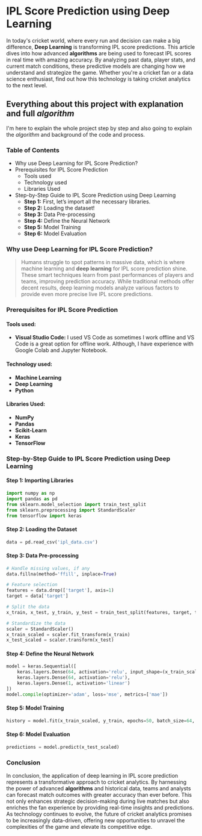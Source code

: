 
# IPL Score Prediction using Deep Learning

In today's cricket world, where every run and decision can make a big difference, **Deep Learning** is transforming IPL score predictions. This article dives into how advanced **algorithms** are being used to forecast IPL scores in real time with amazing accuracy. By analyzing past data, player stats, and current match conditions, these predictive models are changing how we understand and strategize the game. Whether you're a cricket fan or a data science enthusiast, find out how this technology is taking cricket analytics to the next level.

## Everything about this project with explanation and full _algorithm_

I'm here to explain the whole project step by step and also going to explain the _algorithm_ and background of the code and process.

### Table of Contents

- Why use Deep Learning for IPL Score Prediction?
- Prerequisites for IPL Score Prediction
  - Tools used
  - Technology used
  - Libraries Used
- Step-by-Step Guide to IPL Score Prediction using Deep Learning
  - **Step 1:** First, let’s import all the necessary libraries.
  - **Step 2:** Loading the dataset!
  - **Step 3:** Data Pre-processing
  - **Step 4:** Define the Neural Network
  - **Step 5:** Model Training
  - **Step 6:** Model Evaluation

### Why use Deep Learning for IPL Score Prediction?

> Humans struggle to spot patterns in massive data, which is where machine learning and **deep learning** for IPL score prediction shine. These smart techniques learn from past performances of players and teams, improving prediction accuracy. While traditional methods offer decent results, deep learning models analyze various factors to provide even more precise live IPL score predictions.

### Prerequisites for IPL Score Prediction

#### Tools used:

- **Visual Studio Code:** I used VS Code as sometimes I work offline and VS Code is a great option for offline work. Although, I have experience with Google Colab and Jupyter Notebook.

#### Technology used:

- **Machine Learning**
- **Deep Learning**
- **Python**

#### Libraries Used:

- **NumPy**
- **Pandas**
- **Scikit-Learn**
- **Keras**
- **TensorFlow**

### Step-by-Step Guide to IPL Score Prediction using Deep Learning

#### **Step 1:** Importing Libraries

```python
import numpy as np
import pandas as pd
from sklearn.model_selection import train_test_split
from sklearn.preprocessing import StandardScaler
from tensorflow import keras
```

#### **Step 2:** Loading the Dataset

```python
data = pd.read_csv('ipl_data.csv')
```

#### **Step 3:** Data Pre-processing

```python
# Handle missing values, if any
data.fillna(method='ffill', inplace=True)

# Feature selection
features = data.drop(['target'], axis=1)
target = data['target']

# Split the data
x_train, x_test, y_train, y_test = train_test_split(features, target, test_size=0.2, random_state=42)

# Standardize the data
scaler = StandardScaler()
x_train_scaled = scaler.fit_transform(x_train)
x_test_scaled = scaler.transform(x_test)
```

#### **Step 4:** Define the Neural Network

```python
model = keras.Sequential([
    keras.layers.Dense(64, activation='relu', input_shape=(x_train_scaled.shape[1],)),
    keras.layers.Dense(64, activation='relu'),
    keras.layers.Dense(1, activation='linear')
])
model.compile(optimizer='adam', loss='mse', metrics=['mae'])
```

#### **Step 5:** Model Training

```python
history = model.fit(x_train_scaled, y_train, epochs=50, batch_size=64, validation_data=(x_test_scaled, y_test))
```

#### **Step 6:** Model Evaluation

```python
predictions = model.predict(x_test_scaled)
```

### Conclusion

In conclusion, the application of deep learning in IPL score prediction represents a transformative approach to cricket analytics. By harnessing the power of advanced **algorithms** and historical data, teams and analysts can forecast match outcomes with greater accuracy than ever before. This not only enhances strategic decision-making during live matches but also enriches the fan experience by providing real-time insights and predictions. As technology continues to evolve, the future of cricket analytics promises to be increasingly data-driven, offering new opportunities to unravel the complexities of the game and elevate its competitive edge.
